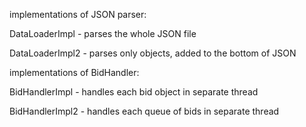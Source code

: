 implementations of JSON parser:

DataLoaderImpl - parses the whole JSON file

DataLoaderImpl2 - parses only objects, added to the bottom of JSON

implementations of BidHandler:

BidHandlerImpl - handles each bid object in separate thread

BidHandlerImpl2 - handles each queue of bids in separate thread
